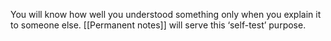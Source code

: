
You will know how well you understood something only when you explain it to someone else. [[Permanent notes]] will serve this ‘self-test’ purpose.